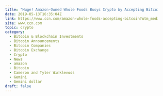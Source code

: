 ```yaml
---
title: "Huge! Amazon-Owned Whole Foods Buoys Crypto by Accepting Bitcoin"
date: 2019-05-13T16:35:04Z
link: https://www.ccn.com/amazon-whole-foods-accepting-bitcoin?utm_medium=RSS&utm_source=hune
site: www.ccn.com
topic: crypto
category:
  - Bitcoin & Blockchain Investments
  - Bitcoin Announcements
  - Bitcoin Companies
  - Bitcoin Exchange
  - Crypto
  - News
  - amazon
  - Bitcoin
  - Cameron and Tyler Winklevoss
  - Gemini
  - Gemini dollar
draft: false
---
```

